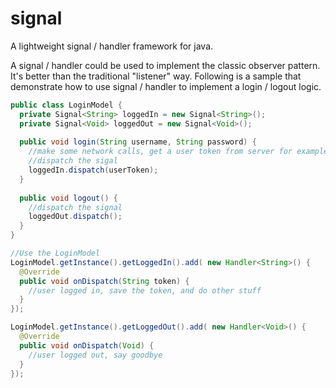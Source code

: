 # signal
A lightweight signal / handler framework for java.

A signal / handler could be used to implement the classic observer pattern. It's better than the traditional "listener" way.
Following is a sample that demonstrate how to use signal / handler to implement a login / logout logic.

```java
public class LoginModel {
  private Signal<String> loggedIn = new Signal<String>();
  private Signal<Void> loggedOut = new Signal<Void>();
  
  public void login(String username, String password) {
    //make some network calls, get a user token from server for example.
    //dispatch the sigal
    loggedIn.dispatch(userToken);
  }
  
  public void logout() {
    //dispatch the signal
    loggedOut.dispatch();
  }
}

//Use the LoginModel 
LoginModel.getInstance().getLoggedIn().add( new Handler<String>() {
  @Override
  public void onDispatch(String token) {
    //user logged in, save the token, and do other stuff
  }
});

LoginModel.getInstance().getLoggedOut().add( new Handler<Void>() {
  @Override
  public void onDispatch(Void) {
    //user logged out, say goodbye
  }
});


```

